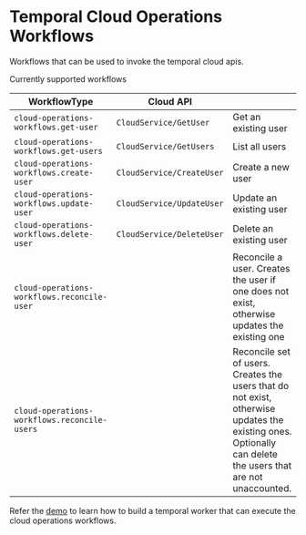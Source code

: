 # Temporal Cloud Operations Workflows

Workflows that can be used to invoke the temporal cloud apis.

Currently supported workflows

| WorkflowType                                  | Cloud API                  |                                                                                              |
| --------------------------------------------- | -------------------------- | -------------------------------------------------------------------------------------------- |
| `cloud-operations-workflows.get-user`         | `CloudService/GetUser`     | Get an existing user                                                                         |
| `cloud-operations-workflows.get-users`        | `CloudService/GetUsers`    | List all users                                                                               |
| `cloud-operations-workflows.create-user`      | `CloudService/CreateUser`  | Create a new user                                                                            |
| `cloud-operations-workflows.update-user`      | `CloudService/UpdateUser`  | Update an existing user                                                                      |
| `cloud-operations-workflows.delete-user`      | `CloudService/DeleteUser`  | Delete an existing user                                                                      |
| `cloud-operations-workflows.reconcile-user`   |                            | Reconcile a user. Creates the user if one does not exist, otherwise updates the existing one |
| `cloud-operations-workflows.reconcile-users`  |                            | Reconcile set of users. Creates the users that do not exist, otherwise updates the existing ones. Optionally can delete the users that are not unaccounted. |


Refer the [demo](demo) to learn how to build a temporal worker that can execute the cloud operations workflows.

